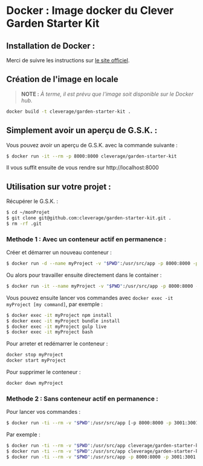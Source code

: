 # Docker : Image docker du Clever Garden Starter Kit

## Installation de Docker :

Merci de suivre les instructions sur [le site officiel](https://www.docker.com/products/docker).

## Création de l'image en locale

> **NOTE :** _À terme,
  il est prévu que l'image soit disponible sur le Docker hub._

```bash
docker build -t cleverage/garden-starter-kit .
```


## Simplement avoir un aperçu de G.S.K. :

Vous pouvez avoir un aperçu de G.S.K. avec la commande suivante :

```bash
$ docker run -it --rm -p 8000:8000 cleverage/garden-starter-kit
```

Il vous suffit ensuite de vous rendre sur http://localhost:8000

## Utilisation sur votre projet :

Récupérer le G.S.K. :

```bash
$ cd ~/monProjet
$ git clone git@github.com:cleverage/garden-starter-kit.git .
$ rm -rf .git
```

### Methode 1 : Avec un conteneur actif en permanence :

Créer et démarrer un nouveau conteneur :

```bash
$ docker run -d --name myProject -v "$PWD":/usr/src/app -p 8000:8000 -p 3001:3001 cleverage/garden-starter-kit tail -f /dev/null
```

Ou alors pour travailler ensuite directement dans le container :

```bash
$ docker run -it --name myProject -v "$PWD":/usr/src/app -p 8000:8000 -p 3001:3001 cleverage/garden-starter-kit bash
```

Vous pouvez ensuite lancer vos commandes avec `docker exec -it myProject [my command]`, par exemple :

```bash
$ docker exec -it myProject npm install
$ docker exec -it myProject bundle install
$ docker exec -it myProject gulp live
$ docker exec -it myProject bash
```

Pour arreter et redémarrer le conteneur :

```bash
docker stop myProject
docker start myProject
```

Pour supprimer le conteneur :

```bash
docker down myProject
```

### Methode 2 : Sans conteneur actif en permanence :

Pour lancer vos commandes :

```bash
$ docker run -ti --rm -v "$PWD":/usr/src/app [-p 8000:8000 -p 3001:3001] cleverage/garden-starter-kit [my command]
```

Par exemple :

```bash
$ docker run -ti --rm -v "$PWD":/usr/src/app cleverage/garden-starter-kit npm install
$ docker run -ti --rm -v "$PWD":/usr/src/app cleverage/garden-starter-kit bundle install
$ docker run -ti --rm -v "$PWD":/usr/src/app -p 8000:8000 -p 3001:3001 cleverage/garden-starter-kit gulp live
```
